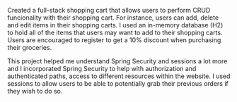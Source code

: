 Created a full-stack shopping cart that allows users to perform CRUD funcionality with their shopping cart.
For instance, users can add, delete and edit items in their shopping carts. I used an in-memory database (H2) to hold all of the items that users may want to add to their shopping carts. Users are encouraged to register to get a 10% discount when purchasing their groceries.

This project helped me understand Spring Security and sessions a lot more and I incorporated Spring Security to help with authorization and authenticated paths, access to different resources within the website. I used sessions to allow users to be able to potentially grab their previous orders if they wish to do so.